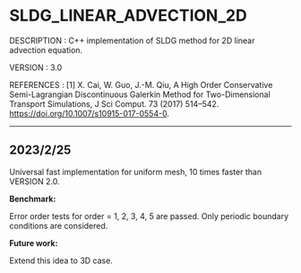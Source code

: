 # SLDG_LINEAR_ADVECTION_2D

DESCRIPTION : C++ implementation of SLDG method for 2D linear advection equation.

VERSION     : 3.0

REFERENCES  : 
[1] X. Cai, W. Guo, J.-M. Qiu, A High Order Conservative Semi-Lagrangian Discontinuous Galerkin Method for Two-Dimensional Transport Simulations, J Sci Comput. 73 (2017) 514–542. https://doi.org/10.1007/s10915-017-0554-0.

---

## 2023/2/25

Universal fast implementation for uniform mesh, 10 times faster than VERSION 2.0.

**Benchmark:** 

Error order tests for order = 1, 2, 3, 4, 5 are passed. 
Only periodic boundary conditions are considered.

**Future work:**

Extend this idea to 3D case.

